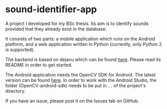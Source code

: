 # sound-identifier-app

A project I developed for my BSc thesis. Its aim is to identify sounds provided that they already exist in the database.

It consists of two parts: a mobile application which runs on the Android platform, and a web application written in Python (currently, only Python 2 is supported).

The backend is based on dejavu which can be found [here](https://github.com/worldveil/dejavu/). Please read its README in order to get started.

The Android application needs the OpenCV SDK for Android. The latest version can be found [here](https://sourceforge.net/projects/opencvlibrary/files/). In order to work with the Android Studio, the folder (OpenCV-android-sdk) needs to be put in `..` of the project's directory.

If you have an issue, please post it on the Issues tab on GitHub.
